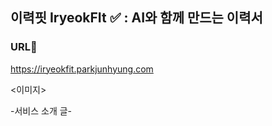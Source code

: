 ## 이력핏 IryeokFIt ✅ : AI와 함께 만드는 이력서 

### URL🔗

https://iryeokfit.parkjunhyung.com


<이미지>


-서비스 소개 글-


